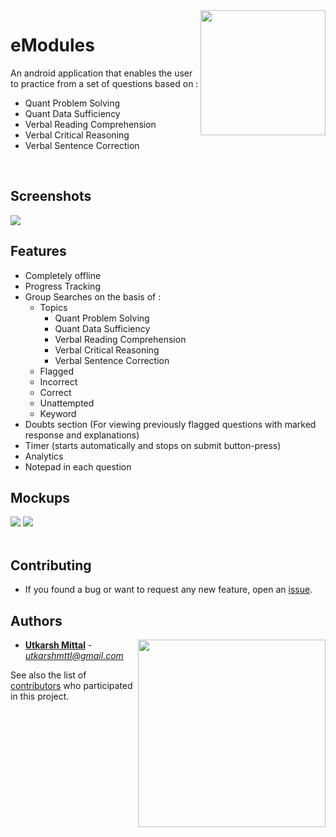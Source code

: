 <img src="https://user-images.githubusercontent.com/20863182/36215111-2f9418fc-11d1-11e8-9375-9f3af5bd9954.png" align="right" height="200" width="200"/>

# eModules

An android application that enables the user to practice from a set of questions based on :
- Quant Problem Solving
- Quant Data Sufficiency
- Verbal Reading Comprehension
- Verbal Critical Reasoning
- Verbal Sentence Correction
<br>

## Screenshots

<img src="https://user-images.githubusercontent.com/20863182/36216899-11f163a4-11d6-11e8-9561-72ea87316e42.png" >

## Features

- Completely offline
- Progress Tracking
- Group Searches on the basis of :
  - Topics
    - Quant Problem Solving
    - Quant Data Sufficiency
    - Verbal Reading Comprehension
    - Verbal Critical Reasoning
    - Verbal Sentence Correction
  - Flagged
  - Incorrect
  - Correct
  - Unattempted
  - Keyword
- Doubts section (For viewing previously flagged questions with marked response and explanations)
- Timer (starts automatically and stops on submit button-press)
- Analytics
- Notepad in each question 

## Mockups

<img src="./Mockups/Mockup1.png"/> <img src="./Mockups/Mockup2.png"/> 
<br><br>

## Contributing

* If you found a  bug or want to request any new feature, open an [issue](https://github.com/utkarshmttl/eModules/graphs/contributors).


## Authors

<a href="http://ducic.ac.in/"><img src="https://user-images.githubusercontent.com/16596327/30467922-9d4985ce-9a05-11e7-81aa-9f5348eb40de.png" align="right" width="300"/></a>

* **[Utkarsh Mittal](https://github.com/utkarshmttl)** - *utkarshmttl@gmail.com*

See also the list of [contributors](https://github.com/utkarshmttl/eModules/graphs/contributors) who participated in this project.
